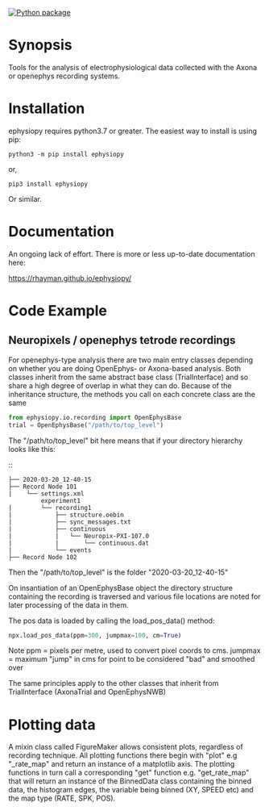 [![Python package](https://github.com/rhayman/ephysiopy/actions/workflows/python-package.yml/badge.svg)](https://github.com/rhayman/ephysiopy/actions/workflows/python-package.yml)

Synopsis
========

Tools for the analysis of electrophysiological data collected with the Axona or openephys recording systems.

Installation
============

ephysiopy requires python3.7 or greater. The easiest way to install is using pip:

``python3 -m pip install ephysiopy``

or,

``pip3 install ephysiopy``

Or similar.

Documentation
=============

An ongoing lack of effort. There is more or less up-to-date documentation here:

https://rhayman.github.io/ephysiopy/

Code Example
============

Neuropixels / openephys tetrode recordings
------------------------------------------

For openephys-type analysis there are two main entry classes depending on whether you are doing
OpenEphys- or Axona-based analysis. Both classes inherit from the same abstract base
class (TrialInterface) and so share a high degree of overlap in what they can do. Because
of the inheritance structure, the methods you call on each concrete class are the same

```python
from ephysiopy.io.recording import OpenEphysBase
trial = OpenEphysBase("/path/to/top_level")
```

The "/path/to/top_level" bit here means that if your directory hierarchy looks like this:

::

    ├── 2020-03-20_12-40-15
    ├── Record Node 101
    |    └── settings.xml
             experiment1
    |        └── recording1
    |            ├── structure.oebin
    |            ├── sync_messages.txt
    |            ├── continuous
    |            |   └── Neuropix-PXI-107.0
    |            |       └── continuous.dat
    |            └── events
    ├── Record Node 102


Then the "/path/to/top_level" is the folder "2020-03-20_12-40-15"

On insantiation of an OpenEphysBase object the directory structure containing the recording
is traversed and various file locations are noted for later processing of the data in them.

The pos data is loaded by calling the load_pos_data() method:

```python
npx.load_pos_data(ppm=300, jumpmax=100, cm=True)
```

Note
ppm = pixels per metre, used to convert pixel coords to cms.
jumpmax = maximum "jump" in cms for point to be considered "bad" and smoothed over

The same principles apply to the other classes that inherit from TrialInterface (AxonaTrial and OpenEphysNWB)


Plotting data
=============

A mixin class called FigureMaker allows consistent plots, regardless of recording technique. All plotting functions
there begin with "plot" e.g "_rate_map" and return an instance of a matplotlib axis. The plotting functions in turn
call a corresponding "get" function e.g. "get_rate_map" that will return an instance of the BinnedData class 
containing the binned data, the histogram edges, the variable being binned (XY, SPEED etc) and the map type 
(RATE, SPK, POS).
